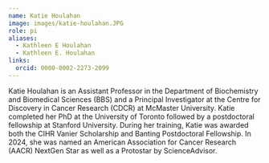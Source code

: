 ```yaml
---
name: Katie Houlahan
image: images/katie-houlahan.JPG
role: pi
aliases:
  - Kathleen E Houlahan
  - Kathleen E. Houlahan
links:
  orcid: 0000-0002-2273-2099
---
```


Katie Houlahan is an Assistant Professor in the Department of Biochemistry and Biomedical Sciences (BBS) and a Principal Investigator at the Centre for Discovery in Cancer Research (CDCR) at McMaster University. Katie completed her PhD at the University of Toronto followed by a postdoctoral fellowship at Stanford University. During her training, Katie was awarded both the CIHR Vanier Scholarship and Banting Postdoctoral Fellowship. In 2024, she was named an American Association for Cancer Research (AACR) NextGen Star as well as a Protostar by ScienceAdvisor.
